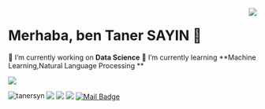 

<!--
**tanersyn/tanersyn** is a ✨ _special_ ✨ repository because its `README.md` (this file) appears on your GitHub profile.

Here are some ideas to get you started:

- 🔭 I’m currently working on ...
- 🌱 I’m currently learning Python
- 👯 I’m looking to collaborate on ...
- 🤔 I’m looking for help with ...
- 💬 Ask me about ...
- 📫 How to reach me: ...
- 😄 Pronouns: ...
- ⚡ Fun fact: ...
-->

<img align='right' src="https://github-readme-stats.vercel.app/api?username=tanersyn&show_icons=true">

# Merhaba, ben Taner SAYIN 👋

🔭 I’m currently working on **Data Science**
🌱 I’m currently learning **Machine Learning,Natural Language Processing **

[![](https://img.shields.io/github/followers/tanersyn?style=social)](https://www.github.com/tanersyn)
<p><img align="left" src="https://github-readme-stats.vercel.app/api/top-langs/?username=tanersyn&layout=compact&hide=html" alt="tanersyn" /></p>




[![](https://img.shields.io/badge/linkedin-%230077B5.svg?&style=for-the-badge&logo=linkedin&logoColor=white)](https://www.linkedin.com/in/taner-sayın-a30055187/)
[![](https://img.shields.io/badge/medium-%2312100E.svg?&style=for-the-badge&logo=medium&logoColor=white)](https://medium.com/@tanersayinnn)
[![](https://img.shields.io/badge/twitter-%231DA1F2.svg?&style=for-the-badge&logo=twitter&logoColor=white)](https://www.twitter.com/Tanersyn_)
[![Mail Badge](https://img.shields.io/badge/tanersayinnn@gmail.com-c14438?style=for-the-badge&logo=Gmail&logoColor=white&link=mailto:tanersayinnn@gmail.com)](mailto:tanersayinnn@gmail.com)
